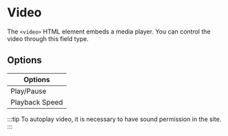 # Video

The `<video>` HTML element embeds a media player. You can control the video through this field type.

## Options

| Options        |
| -------------- |
| Play/Pause     |
| Playback Speed |

:::tip
To autoplay video, it is necessary to have sound permission in the site.
:::
